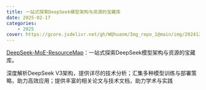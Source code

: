 ```yaml
---
title: 一站式探索DeepSeek模型架构与资源的宝藏库
date: 2025-02-17
categories: 
    - 2025
cover: https://gcore.jsdelivr.net/gh/WQhuanm/Img_repo_1@main/img/202412222015910.png
---
```


[DeepSeek-MoE-ResourceMap](https://github.com/chenweiphd/DeepSeek-MoE-ResourceMap)：一站式探索DeepSeek模型架构与资源的宝藏库。

深度解析DeepSeek V3架构，提供详尽的技术分析；汇集多种模型训练与部署策略，助力高效应用；提供丰富的相关论文与技术文档，助力学术与实践